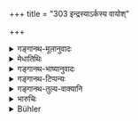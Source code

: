 +++
title = "303 इन्द्रस्याऽर्कस्य वायोश्"

+++

<details><summary>गङ्गानथ-मूलानुवादः</summary>

The king shall emulate the energetic activity of Indra, of Arka, of Vāyu, of Yama, of Varuṇa, of Chandra, of Agni and of Pṛthvī.—(303).
</details>

<details><summary>मेधातिथिः</summary>

**तेजः** शुक्रं कार्यं सामर्थ्यम् इत्य् अर्थः ॥ ९.३०३ ॥
</details>

<details><summary>गङ्गानथ-भाष्यानुवादः</summary>

‘*Energy*’— strength, capacity to act.—(303)
</details>

<details><summary>गङ्गानथ-टिप्पन्यः</summary>

This verse is quoted in *Vīramitrodaya* (Rājanīti, p. 19), where ‘*tejovṛttam'* is explained as ‘conduct in keeping with the portions of Indra and other gods.’
</details>

<details><summary>गङ्गानथ-तुल्य-वाक्यानि</summary>

**(verses 9.301-312)  
**

[\[See texts under
7.1-42.\]]
</details>

<details><summary>भारुचिः</summary>

एवंवृत्तो हि राजा कण्टकोद्धारणेन प्रतापानुरागाव् आत्मन्य् उत्पादयन् सकलमहीमण्डलाधिपत्येनान्त्येन युज्यते । **इन्द्रा**दिलोकपालवृत्ततां राज्ञः केनचित् सामान्येन प्रदर्श्यते ॥ ९.३०३ ॥
</details>

<details><summary>Bühler</summary>

303	Let the king emulate the energetic action of Indra, of the Sun, of the Wind, of Yama, of Varuna, of the Moon, of the Fire, and of the Earth.
</details>
